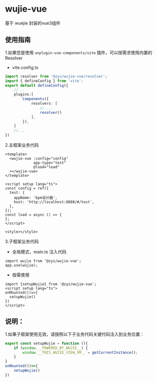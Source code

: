 # wujie-vue
基于 wuejie 封装的vue3组件

## 使用指南

1.如果您是使用 `unplugin-vue-components/vite` 插件，可以按需求使用内置的 Resolver

* vite.config.ts
```typescript
import resolver from '@zys/wujie-vue/resolver';
import { defineConfig } from 'vite';
export default defineConfig({
    //...
    plugins:[
        Components({
            resolvers: [
                //....
                resolver()
            ],
        }),
    ]
    //...
})
```

2.主框架业务代码

```vue
<template>
  <wujie-vue :config="config"
             app-type="test"
             @load="load"
  ></wujie-vue>
</template>

<script setup lang="ts">
const config = ref({
  test: {
    appName: 'bpm设计器',
    host: 'http://localhost:8888/#/test',
  },
});
const load = async () => {
};
</script>

<style></style>
```

3.子框架业务代码

* 全局模式，main.ts 注入代码
```vue
import wujie from '@zys/wujie-vue';
app.use(wujie);
```

* 按需使用
```vue
import {setupWujie} from '@zys/wujie-vue';
<script setup lang="ts">
onMounted(()=>{
  setupWujie()
})
</script>
```


## 说明：

1.如果子框架使用无效，请按照以下子业务代码关键代码注入到业务位置：

```typescript
export const setupWujie = function (){
    if (window.__POWERED_BY_WUJIE__) {
        window.__THIS_WUJIE_VIEW_VM__ = getCurrentInstance();
    }
}
onMounted(()=>{
    setupWujie()
})
```


